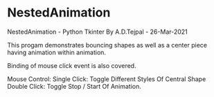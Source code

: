 # NestedAnimation
NestedAnimation - Python Tkinter
By A.D.Tejpal - 26-Mar-2021

This progam demonstrates bouncing shapes as well as a center
piece having animation within animation.

Binding of mouse click event is also covered.

Mouse Control:
Single Click: Toggle Different Styles Of Central Shape
Double Click: Toggle Stop / Start Of  Animation.
